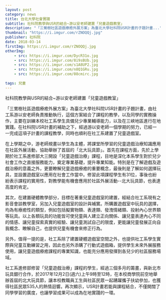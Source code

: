 ```yaml
---
layout: post
category: news
title: 台北大學社會實踐
subtitle: 社科院教學與USR的結合~游以安老師建置「兒童遊戲教室」
description: "「三鶯樹社區遊戲療癒外展方案」為臺北大學社科院USR計畫的子題計畫..."
thumbnail: "https://i.imgur.com/rZNOQQj.jpg"
publisher: 社科院
date: 2018-03-14
firstImg: https://i.imgur.com/rZNOQQj.jpg
otherImg:
    - src: https://i.imgur.com/DycR31o.jpg
    - src: https://i.imgur.com/8i9sBUb.jpg
    - src: https://i.imgur.com/s1A8UP2.jpg
    - src: https://i.imgur.com/n8Q1GRu.jpg
    - src: https://i.imgur.com/08cmirc.jpg
    
tags: 兒童
---
```


社科院教學與USR的結合~游以安老師建置「兒童遊戲教室」

「三鶯樹社區遊戲療癒外展方案」為臺北大學社科院USR計畫的子題計畫，由社工系游以安老師負責推動執行，這個方案結合了課程的教學，以及同學的實務操作，主要在訓練本校社工系學生具備兒少專業輔導能力，以及在三峽地區進行在地實踐。在社科院USR計畫的補助之下，經過游以安老師一個學期的努力，已經一一完成這項子計畫的課程教學，同時也順利在社工系建置了兒童遊戲室。

在上學期之中，游老師規畫以學生為主體，將課堂所學習的兒童遊戲治療知識應用在社區外展活動，協助舉辦了首屆的「北大玩具節」。首先在課程方面，先於上學期於社工系進修部大三開設「兒童遊戲治療」課程，目地是深化本系學生對於兒少社會工作之直接服務能力，奠定專業基礎，提升專業知能。特別是在了解遊戲及遊戲治療的意義之外，更要瞭解兒童遊戲療癒的重要概念，最後則是了解如何選擇玩具，並設置遊戲室以應用在社會工作當中。修習此項課程學生有31位，事後也紛紛表示課程的實用性，對教學能有機會應用於社區外展活動--北大玩具節，也表達高度的肯定。

其次，在建置硬體教學部分，目標在著重兒童遊戲室的建置，經結合社工系現有之影音會談教學室，另加入兒童遊戲室的設計與補實。所購置遊戲室中玩具的選擇，均為有療癒性的類型，例如包括擬實物類、表達類、發洩情緒類、投射內心世界類等玩具。以上各類玩具的功能皆可使兒童與人建立正向關係、讓兒童表達內心不同的情感、讓兒童探索真實的經驗、讓兒童測試自己的限度，更能讓兒童發展正向自我概念、瞭解自己，也提供兒童有機會來修正行為。

另外，值得一提的是，社工系除了建置硬體遊戲室空間之外，也提供社工系學生實際與兒童互動練習之用，因此也另外添購了行動式遊戲箱，提供學生未來外展服務使用，讓兒童遊戲療癒課程的專業知識，也能充分應用發揮到各兒少的社區服務場域。

社工系進修部修習「兒童遊戲治療」課程的學生，經過三個多月的籌畫，與新北市玩具銀行合作，於2017年12月2日(週六)上午9時至12時，在本校商學院前空地舉辦首屆的北大玩具節，讓本校教職員工生與社區民眾一起踴躍攜子扶幼參加，也獲得社區民眾535人的熱情迴響。再次顯示，USR計畫若能與課程結合，不僅開闊了同學學習的廣度，也讓學習成果可以成為在地實踐的一環。